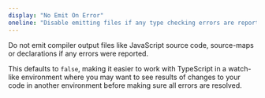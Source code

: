 ```yaml
---
display: "No Emit On Error"
oneline: "Disable emitting files if any type checking errors are reported."
---
```


Do not emit compiler output files like JavaScript source code, source-maps or declarations if any errors were reported.

This defaults to `false`, making it easier to work with TypeScript in a watch-like environment where you may want to see results of changes to your code in another environment before making sure all errors are resolved.
